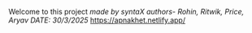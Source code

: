 Welcome to this project 
*made by syntaX*
*authors- Rohin, Ritwik, Price, Aryav*
*DATE: 30/3/2025*
https://apnakhet.netlify.app/
